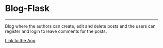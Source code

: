 # Blog-Flask

<hr>

Blog where the authors can create, edit and delete posts and the users can register and login to leave comments for the posts.



[Link to the App](https://gregory-blog.herokuapp.com/)
